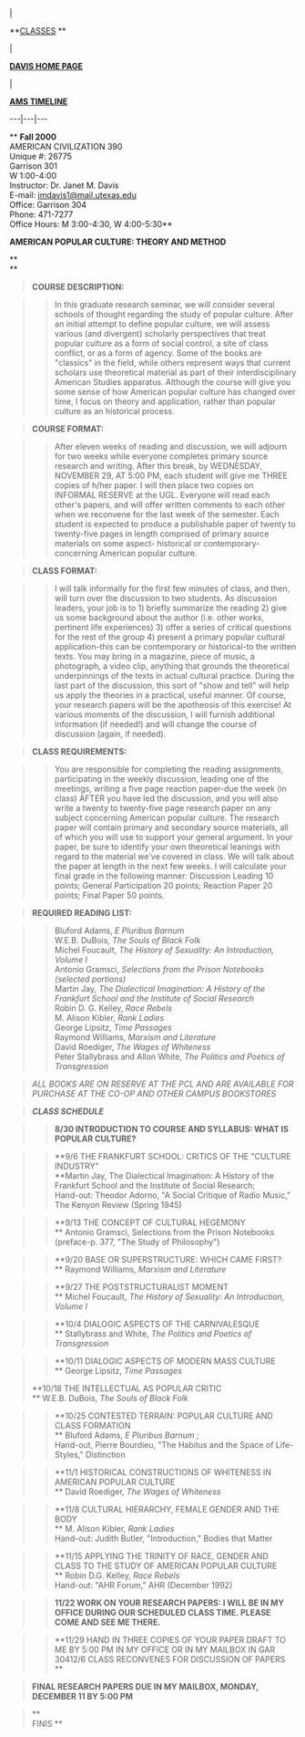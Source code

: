 |

**[CLASSES](classes.htm) **

|

**[DAVIS HOME PAGE](../index.htm)**

|

**[AMS TIMELINE](../timeline/timeline.htm)**  
  
---|---|---  
  


 ** **Fall 2000**  
AMERICAN CIVILIZATION 390  
Unique #: 26775  
Garrison 301  
W 1:00-4:00  
Instructor: Dr. Janet M. Davis  
E-mail: jmdavis1@mail.utexas.edu  
Office: Garrison 304  
Phone: 471-7277  
Office Hours: M 3:00-4:30, W 4:00-5:30**



**AMERICAN POPULAR CULTURE: THEORY AND METHOD**

**  
**

> **COURSE DESCRIPTION:**

>

>> In this graduate research seminar, we will consider several schools of
thought regarding the study of popular culture. After an initial attempt to
define popular culture, we will assess various (and divergent) scholarly
perspectives that treat popular culture as a form of social control, a site of
class conflict, or as a form of agency. Some of the books are "classics" in
the field, while others represent ways that current scholars use theoretical
material as part of their interdisciplinary American Studies apparatus.
Although the course will give you some sense of how American popular culture
has changed over time, I focus on theory and application, rather than popular
culture as an historical process.

>>

>>  
>

> **COURSE FORMAT:**

>

>> After eleven weeks of reading and discussion, we will adjourn for two weeks
while everyone completes primary source research and writing. After this
break, by WEDNESDAY, NOVEMBER 29, AT 5:00 PM, each student will give me THREE
copies of h/her paper. I will then place two copies on INFORMAL RESERVE at the
UGL. Everyone will read each other's papers, and will offer written comments
to each other when we reconvene for the last week of the semester. Each
student is expected to produce a publishable paper of twenty to twenty-five
pages in length comprised of primary source materials on some aspect-
historical or contemporary-concerning American popular culture.

>>

>>  
>

> **CLASS FORMAT:**

>

>> I will talk informally for the first few minutes of class, and then, will
turn over the discussion to two students. As discussion leaders, your job is
to 1) briefly summarize the reading 2) give us some background about the
author (i.e. other works, pertinent life experiences) 3) offer a series of
critical questions for the rest of the group 4) present a primary popular
cultural application-this can be contemporary or historical-to the written
texts. You may bring in a magazine, piece of music, a photograph, a video
clip, anything that grounds the theoretical underpinnings of the texts in
actual cultural practice. During the last part of the discussion, this sort of
"show and tell" will help us apply the theories in a practical, useful manner.
Of course, your research papers will be the apotheosis of this exercise! At
various moments of the discussion, I will furnish additional information (if
needed!) and will change the course of discussion (again, if needed).

>>

>>  
>

> **CLASS REQUIREMENTS:**

>

>> You are responsible for completing the reading assignments, participating
in the weekly discussion, leading one of the meetings, writing a five page
reaction paper-due the week (in class) AFTER you have led the discussion, and
you will also write a twenty to twenty-five page research paper on any subject
concerning American popular culture. The research paper will contain primary
and secondary source materials, all of which you will use to support your
general argument. In your paper, be sure to identify your own theoretical
leanings with regard to the material we've covered in class. We will talk
about the paper at length in the next few weeks. I will calculate your final
grade in the following manner: Discussion Leading 10 points; General
Participation 20 points; Reaction Paper 20 points; Final Paper 50 points.

>

>  
>  **REQUIRED READING LIST:**

>

>> Bluford Adams, _E Pluribus Barnum_  
>  W.E.B. DuBois, _The Souls of Black Folk_  
>  Michel Foucault, _The History of Sexuality: An Introduction, Volume I_  
>  Antonio Gramsci, _Selections from the Prison Notebooks (selected portions)_  
>  Martin Jay, _The Dialectical Imagination: A History of the Frankfurt School
and the Institute of Social Research_  
>  Robin D. G. Kelley, _Race Rebels_  
>  M. Alison Kibler, _Rank Ladies_  
>  George Lipsitz, _Time Passages_  
>  Raymond Williams, _Marxism and Literature_  
>  David Roediger, _The Wages of Whiteness_  
>  Peter Stallybrass and Allon White, _The Politics and Poetics of
Transgression_

>

> _ALL BOOKS ARE ON RESERVE AT THE PCL AND ARE AVAILABLE FOR PURCHASE AT THE
CO-OP AND OTHER CAMPUS BOOKSTORES_

>

>  
>

> *******CLASS SCHEDULE*******

>

>> **8/30 INTRODUCTION TO COURSE AND SYLLABUS: WHAT IS POPULAR CULTURE?**

>>

>> **9/6 THE FRANKFURT SCHOOL: CRITICS OF THE "CULTURE INDUSTRY"  
>  **Martin Jay, The Dialectical Imagination: A History of the Frankfurt
School and the Institute of Social Research;  
>  Hand-out: Theodor Adorno, "A Social Critique of Radio Music," The Kenyon
Review (Spring 1945)

>>

>> **9/13 THE CONCEPT OF CULTURAL HEGEMONY  
>  ** Antonio Gramsci, Selections from the Prison Notebooks (preface-p. 377,
"The Study of Philosophy")

>>

>> **9/20 BASE OR SUPERSTRUCTURE: WHICH CAME FIRST?  
>  ** Raymond Williams, _Marxism and Literature_

>>

>> **9/27 THE POSTSTRUCTURALIST MOMENT  
>  ** Michel Foucault, _The History of Sexuality: An Introduction, Volume I_

>>

>> **10/4 DIALOGIC ASPECTS OF THE CARNIVALESQUE  
>  ** Stallybrass and White, _The Politics and Poetics of Transgression_

>>

>> **10/11 DIALOGIC ASPECTS OF MODERN MASS CULTURE  
>  ** George Lipsitz, _Time Passages_  
>  
>  **10/18 THE INTELLECTUAL AS POPULAR CRITIC  
>  ** W.E.B. DuBois, _The Souls of Black Folk_

>>

>> **10/25 CONTESTED TERRAIN: POPULAR CULTURE AND CLASS FORMATION  
>  ** Bluford Adams, _E Pluribus Barnum_ ;  
>  Hand-out, Pierre Bourdieu, "The Habitus and the Space of Life-Styles,"
Distinction

>>

>> **11/1 HISTORICAL CONSTRUCTIONS OF WHITENESS IN AMERICAN POPULAR CULTURE  
>  ** David Roediger, _The Wages of Whiteness_

>>

>> **11/8 CULTURAL HIERARCHY, FEMALE GENDER AND THE BODY  
>  ** M. Alison Kibler, _Rank Ladies_  
>  Hand-out: Judith Butler,  "Introduction," Bodies that Matter

>>

>> **11/15 APPLYING THE TRINITY OF RACE, GENDER AND CLASS TO THE STUDY OF
AMERICAN POPULAR CULTURE  
>  ** Robin D.G. Kelley, _Race Rebels_  
>  Hand-out:  "AHR Forum," AHR (December 1992)

>>

>> **11/22 WORK ON YOUR RESEARCH PAPERS: I WILL BE IN MY OFFICE DURING OUR
SCHEDULED CLASS TIME. PLEASE COME AND SEE ME THERE.**

>>

>> **11/29 HAND IN THREE COPIES OF YOUR PAPER DRAFT TO ME BY 5:00 PM IN MY
OFFICE OR IN MY MAILBOX IN GAR 30412/6 CLASS RECONVENES FOR DISCUSSION OF
PAPERS  
>  **

>

> **FINAL RESEARCH PAPERS DUE IN MY MAILBOX, MONDAY, DECEMBER 11 BY 5:00 PM**

>

> **  
> FINIS **

>

>> >  

> > >  

